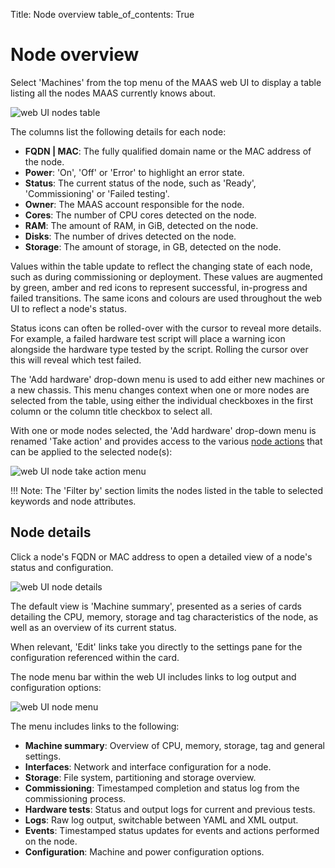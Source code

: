 Title: Node overview
table_of_contents: True

# Node overview

Select 'Machines' from the top menu of the MAAS web UI to display a table
listing all the nodes MAAS currently knows about.

![web UI nodes table][img__nodes-table]

The columns list the following details for each node:

- **FQDN | MAC**: The fully qualified domain name or the MAC address of the
  node.
- **Power**: 'On', 'Off' or 'Error' to highlight an error state.
- **Status**: The current status of the node, such as 'Ready', 'Commissioning'
  or 'Failed testing'.
- **Owner**: The MAAS account responsible for the node.
- **Cores**: The number of CPU cores detected on the node.
- **RAM**: The amount of RAM, in GiB, detected on the node.
- **Disks**: The number of drives detected on the node.
- **Storage**: The amount of storage, in GB, detected on the node.

Values within the table update to reflect the changing state of each node, such
as during commissioning or deployment. These values are augmented by green,
amber and red icons to represent successful, in-progress and failed
transitions. The same icons and colours are used throughout the web UI to
reflect a node's status.

Status icons can often be rolled-over with the cursor to reveal more details.
For example, a failed hardware test script will place a warning icon alongside
the hardware type tested by the script. Rolling the cursor over this will
reveal which test failed.

The 'Add hardware' drop-down menu is used to add either new machines or a new
chassis. This menu changes context when one or more nodes are selected from the
table, using either the individual checkboxes in the first column or the column
title checkbox to select all.

With one or mode nodes selected, the 'Add hardware' drop-down menu is
renamed 'Take action' and provides access to the various
[node actions][node-actions] that can be applied to the selected node(s):

![web UI node take action menu][img__nodes-action]

!!! Note:
    The 'Filter by' section limits the nodes listed in the table to selected
    keywords and node attributes.

## Node details

Click a node's FQDN or MAC address to open a detailed view of a node's status
and configuration.

![web UI node details][img__node-details]

The default view is 'Machine summary', presented as a series of cards detailing
the CPU, memory, storage and tag characteristics of the node, as well as an
overview of its current status.

When relevant, 'Edit' links take you directly to the settings pane for the
configuration referenced within the card.

The node menu bar within the web UI includes links to log output and
configuration options:

![web UI node menu][img__node-menu]

The menu includes links to the following:

- **Machine summary**: Overview of CPU, memory, storage, tag and general settings.
- **Interfaces**: Network and interface configuration for a node.
- **Storage**: File system, partitioning and storage overview.
- **Commissioning**: Timestamped completion and status log from the commissioning process.
- **Hardware tests**: Status and output logs for current and previous tests.
- **Logs**: Raw log output, switchable between YAML and XML output.
- **Events**: Timestamped status updates for events and actions performed on
  the node.
- **Configuration**: Machine and power configuration options.

<!-- LINKS -->

[node-actions]: intro-concepts.md#node-actions

[img__nodes-action]: ../media/nodes-manage__2.6-take-action.png
[img__nodes-table]: ../media/nodes-manage__2.6-table.png
[img__node-details]: ../media/nodes-manage__2.4_details.png
[img__node-menu]: ../media/nodes-manage__2.4_node-menu.png
